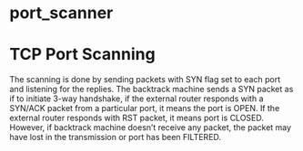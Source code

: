 # port_scanner

# TCP Port Scanning
The scanning is done by sending packets with SYN flag set to each port and listening for the replies.
The backtrack machine sends a SYN packet as if to initiate 3-way handshake, if the external router responds with a SYN/ACK packet from a particular port, it means the port is OPEN.
If the external router responds with RST packet, it means port is CLOSED.
However, if backtrack machine doesn’t receive any packet, the packet may have lost in the transmission or port has been FILTERED.
